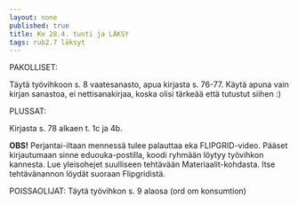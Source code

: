 ```yaml
---
layout: none
published: true
title: Ke 28.4. tunti ja LÄKSY
tags: rub2.7 läksyt
---
```

PAKOLLISET: 

Täytä työvihkoon s. 8 vaatesanasto, apua kirjasta s. 76-77. Käytä apuna vain kirjan sanastoa, ei nettisanakirjaa, koska olisi tärkeää että tutustut siihen :)

PLUSSAT: 

Kirjasta s. 78 alkaen t. 1c ja 4b.

**OBS!**
Perjantai-iltaan mennessä tulee palauttaa eka FLIPGRID-video. Pääset kirjautumaan sinne eduouka-postilla, koodi ryhmään löytyy työvihkon kannesta. Lue yleisohejet suulliseen tehtävään Materiaalit-kohdasta. Itse tehtävänannon löydät suoraan Flipgridistä.

POISSAOLIJAT:
Täytä työvihkon s. 9 alaosa (ord om konsumtion)
